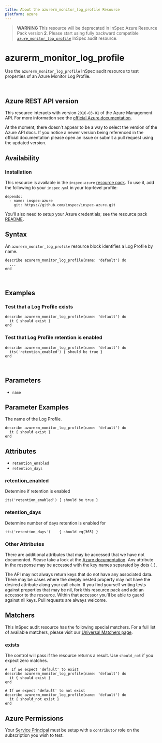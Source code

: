 ```yaml
---
title: About the azurerm_monitor_log_profile Resource
platform: azure
---
```


> <b>WARNING</b>  This resource will be deprecated in InSpec Azure Resource Pack version **2**. Please start using fully backward compatible [`azure_monitor_log_profile`](azure_monitor_log_profile.md) InSpec audit resource.

# azurerm\_monitor\_log\_profile

Use the `azurerm_monitor_log_profile` InSpec audit resource to test properties
of an Azure Monitor Log Profile.

<br />

## Azure REST API version

This resource interacts with version `2016-03-01` of the Azure Management API.
For more information see the [official Azure documentation](https://docs.microsoft.com/en-us/rest/api/monitor/logprofiles/get).

At the moment, there doesn't appear to be a way to select the version of the
Azure API docs. If you notice a newer version being referenced in the official
documentation please open an issue or submit a pull request using the updated
version.

## Availability

### Installation

This resource is available in the `inspec-azure` [resource
pack](https://www.inspec.io/docs/reference/glossary/#resource-pack). To use it, add the
following to your `inspec.yml` in your top-level profile:

    depends:
      - name: inspec-azure
        git: https://github.com/inspec/inspec-azure.git

You'll also need to setup your Azure credentials; see the resource pack
[README](https://github.com/inspec/inspec-azure#inspec-for-azure).

## Syntax

An `azurerm_monitor_log_profile` resource block identifies a Log Profile by name.

    describe azurerm_monitor_log_profile(name: 'default') do
      ...
    end

<br />

## Examples

### Test that a Log Profile exists

    describe azurerm_monitor_log_profile(name: 'default') do
      it { should exist }
    end

### Test that Log Profile retention is enabled

    describe azurerm_monitor_log_profile(name: 'default') do
      its('retention_enabled') { should be true }
    end

<br />

## Parameters

  - `name`

## Parameter Examples

The name of the Log Profile.

    describe azurerm_monitor_log_profile(name: 'default') do
      it { should exist }
    end

## Attributes

  - `retention_enabled`
  - `retention_days`

### retention\_enabled

Determine if retention is enabled

    its('retention_enabled') { should be true }

### retention\_days

Determine number of days retention is enabled for

    its('retention_days')    { should eq(365) }

### Other Attributes

There are additional attributes that may be accessed that we have not
documented. Please take a look at the [Azure documentation](#-Azure-REST-API-version).
Any attribute in the response may be accessed with the key names separated by
dots (`.`).

The API may not always return keys that do not have any associated data. There
may be cases where the deeply nested property may not have the desired
attribute along your call chain. If you find yourself writing tests against
properties that may be nil, fork this resource pack and add an accessor to the
resource. Within that accessor you'll be able to guard against nil keys. Pull
requests are always welcome.

## Matchers

This InSpec audit resource has the following special matchers. For a full list of
available matchers, please visit our [Universal Matchers
page](https://www.inspec.io/docs/reference/matchers/).

### exists

The control will pass if the resource returns a result. Use `should_not` if you expect
zero matches.

    #  If we expect 'default' to exist
    describe azurerm_monitor_log_profile(name: 'default') do
      it { should exist }
    end

    # If we expect 'default' to not exist
    describe azurerm_monitor_log_profile(name: 'default') do
      it { should_not exist }
    end

## Azure Permissions

Your [Service
Principal](https://docs.microsoft.com/en-us/azure/azure-resource-manager/resource-group-create-service-principal-portal)
must be setup with a `contributor` role on the subscription you wish to test.

